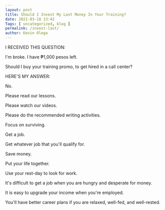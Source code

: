 ```yaml
--- 
layout: post 
title: Should I Invest My Last Money In Your Training?
date: 2021-03-18 13:42
Tags: [ uncategorized, blog ]
permalink: /invest-last/ 
author: Kevin Olega 
--- 
```

I RECEIVED THIS QUESTION:

I'm broke. I have ₱1,000 pesos left.

Should I buy your training promo, to get hired in a call center?

HERE'S MY ANSWER:

No.

Please read our lessons.

Please watch our videos.

Please do the recommended writing activities.

Focus on surviving.

Get a job.

Get whatever job that you'll qualify for.

Save money.

Put your life together.

Use your rest-day to look for work.

It's difficult to get a job when you are hungry and desperate for money.

It is easy to upgrade your income when you're employed.

You'll have better career plans if you are relaxed, well-fed, and well-rested.